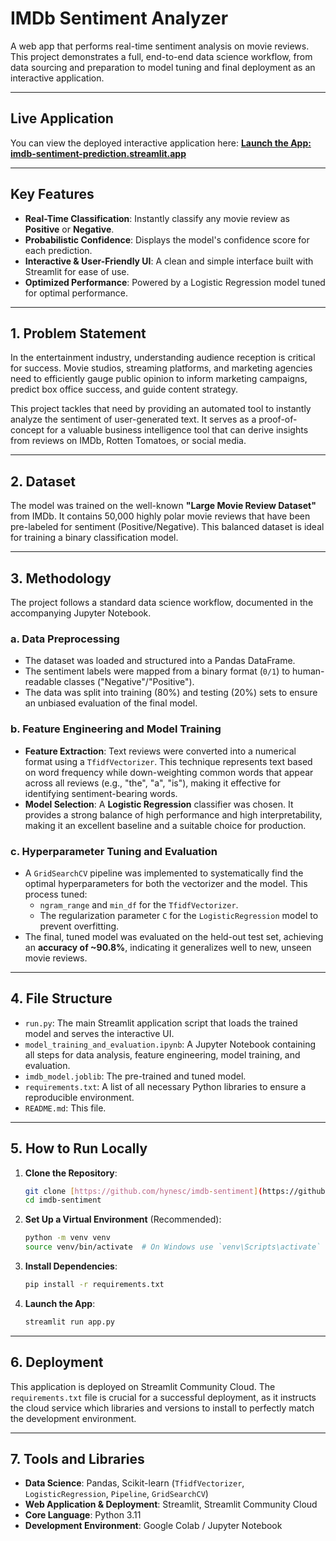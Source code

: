 # IMDb Sentiment Analyzer

A web app that performs real-time sentiment analysis on movie reviews. This project demonstrates a full, end-to-end data science workflow, from data sourcing and preparation to model tuning and final deployment as an interactive application.

---
## Live Application

You can view the deployed interactive application here:
**[Launch the App: imdb-sentiment-prediction.streamlit.app](https://imdb-sentiment-prediction.streamlit.app)**

---
## Key Features

-   **Real-Time Classification**: Instantly classify any movie review as **Positive** or **Negative**.
-   **Probabilistic Confidence**: Displays the model's confidence score for each prediction.
-   **Interactive & User-Friendly UI**: A clean and simple interface built with Streamlit for ease of use.
-   **Optimized Performance**: Powered by a Logistic Regression model tuned for optimal performance.

---
## 1. Problem Statement

In the entertainment industry, understanding audience reception is critical for success. Movie studios, streaming platforms, and marketing agencies need to efficiently gauge public opinion to inform marketing campaigns, predict box office success, and guide content strategy.

This project tackles that need by providing an automated tool to instantly analyze the sentiment of user-generated text. It serves as a proof-of-concept for a valuable business intelligence tool that can derive insights from reviews on IMDb, Rotten Tomatoes, or social media.

---
## 2. Dataset

The model was trained on the well-known **"Large Movie Review Dataset"** from IMDb. It contains 50,000 highly polar movie reviews that have been pre-labeled for sentiment (Positive/Negative). This balanced dataset is ideal for training a binary classification model.

---
## 3. Methodology

The project follows a standard data science workflow, documented in the accompanying Jupyter Notebook.

### a. Data Preprocessing
-   The dataset was loaded and structured into a Pandas DataFrame.
-   The sentiment labels were mapped from a binary format (`0/1`) to human-readable classes ("Negative"/"Positive").
-   The data was split into training (80%) and testing (20%) sets to ensure an unbiased evaluation of the final model.

### b. Feature Engineering and Model Training
-   **Feature Extraction**: Text reviews were converted into a numerical format using a `TfidfVectorizer`. This technique represents text based on word frequency while down-weighting common words that appear across all reviews (e.g., "the", "a", "is"), making it effective for identifying sentiment-bearing words.
-   **Model Selection**: A **Logistic Regression** classifier was chosen. It provides a strong balance of high performance and high interpretability, making it an excellent baseline and a suitable choice for production.

### c. Hyperparameter Tuning and Evaluation
-   A `GridSearchCV` pipeline was implemented to systematically find the optimal hyperparameters for both the vectorizer and the model. This process tuned:
    -   `ngram_range` and `min_df` for the `TfidfVectorizer`.
    -   The regularization parameter `C` for the `LogisticRegression` model to prevent overfitting.
-   The final, tuned model was evaluated on the held-out test set, achieving an **accuracy of ~90.8%**, indicating it generalizes well to new, unseen movie reviews.

---
## 4. File Structure
-   `run.py`: The main Streamlit application script that loads the trained model and serves the interactive UI.
-   `model_training_and_evaluation.ipynb`: A Jupyter Notebook containing all steps for data analysis, feature engineering, model training, and evaluation.
-   `imdb_model.joblib`: The pre-trained and tuned model.
-   `requirements.txt`: A list of all necessary Python libraries to ensure a reproducible environment.
-   `README.md`: This file.

---
## 5. How to Run Locally

1.  **Clone the Repository**:
    ```bash
    git clone [https://github.com/hynesc/imdb-sentiment](https://github.com/hynesc/imdb-sentiment)
    cd imdb-sentiment
    ```

2.  **Set Up a Virtual Environment** (Recommended):
    ```bash
    python -m venv venv
    source venv/bin/activate  # On Windows use `venv\Scripts\activate`
    ```

3.  **Install Dependencies**:
    ```bash
    pip install -r requirements.txt
    ```

4.  **Launch the App**:
    ```bash
    streamlit run app.py
    ```

---
## 6. Deployment

This application is deployed on Streamlit Community Cloud. The `requirements.txt` file is crucial for a successful deployment, as it instructs the cloud service which libraries and versions to install to perfectly match the development environment.

---
## 7. Tools and Libraries

-   **Data Science**: Pandas, Scikit-learn (`TfidfVectorizer`, `LogisticRegression`, `Pipeline`, `GridSearchCV`)
-   **Web Application & Deployment**: Streamlit, Streamlit Community Cloud
-   **Core Language**: Python 3.11
-   **Development Environment**: Google Colab / Jupyter Notebook
